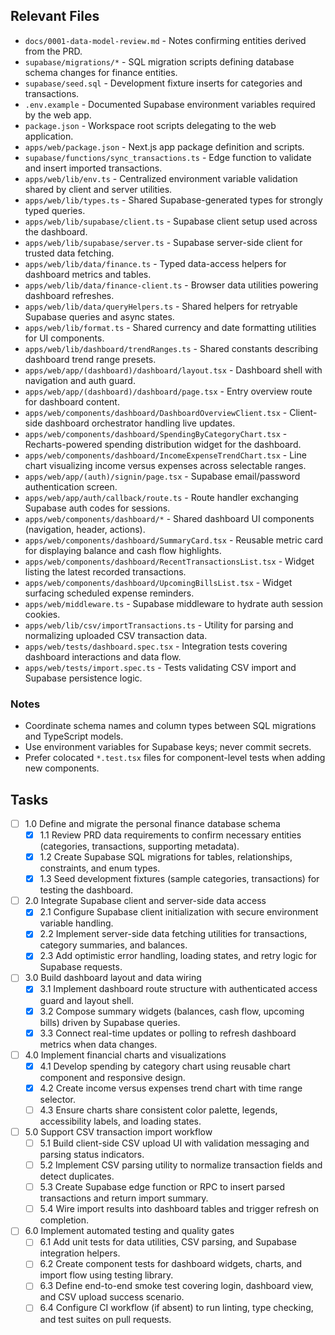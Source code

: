 ## Relevant Files

- `docs/0001-data-model-review.md` - Notes confirming entities derived from the PRD.
- `supabase/migrations/*` - SQL migration scripts defining database schema changes for finance entities.
- `supabase/seed.sql` - Development fixture inserts for categories and transactions.
- `.env.example` - Documented Supabase environment variables required by the web app.
- `package.json` - Workspace root scripts delegating to the web application.
- `apps/web/package.json` - Next.js app package definition and scripts.
- `supabase/functions/sync_transactions.ts` - Edge function to validate and insert imported transactions.
- `apps/web/lib/env.ts` - Centralized environment variable validation shared by client and server utilities.
- `apps/web/lib/types.ts` - Shared Supabase-generated types for strongly typed queries.
- `apps/web/lib/supabase/client.ts` - Supabase client setup used across the dashboard.
- `apps/web/lib/supabase/server.ts` - Supabase server-side client for trusted data fetching.
- `apps/web/lib/data/finance.ts` - Typed data-access helpers for dashboard metrics and tables.
- `apps/web/lib/data/finance-client.ts` - Browser data utilities powering dashboard refreshes.
- `apps/web/lib/data/queryHelpers.ts` - Shared helpers for retryable Supabase queries and async states.
- `apps/web/lib/format.ts` - Shared currency and date formatting utilities for UI components.
- `apps/web/lib/dashboard/trendRanges.ts` - Shared constants describing dashboard trend range presets.
- `apps/web/app/(dashboard)/dashboard/layout.tsx` - Dashboard shell with navigation and auth guard.
- `apps/web/app/(dashboard)/dashboard/page.tsx` - Entry overview route for dashboard content.
- `apps/web/components/dashboard/DashboardOverviewClient.tsx` - Client-side dashboard orchestrator handling live updates.
- `apps/web/components/dashboard/SpendingByCategoryChart.tsx` - Recharts-powered spending distribution widget for the dashboard.
- `apps/web/components/dashboard/IncomeExpenseTrendChart.tsx` - Line chart visualizing income versus expenses across selectable ranges.
- `apps/web/app/(auth)/signin/page.tsx` - Supabase email/password authentication screen.
- `apps/web/app/auth/callback/route.ts` - Route handler exchanging Supabase auth codes for sessions.
- `apps/web/components/dashboard/*` - Shared dashboard UI components (navigation, header, actions).
- `apps/web/components/dashboard/SummaryCard.tsx` - Reusable metric card for displaying balance and cash flow highlights.
- `apps/web/components/dashboard/RecentTransactionsList.tsx` - Widget listing the latest recorded transactions.
- `apps/web/components/dashboard/UpcomingBillsList.tsx` - Widget surfacing scheduled expense reminders.
- `apps/web/middleware.ts` - Supabase middleware to hydrate auth session cookies.
- `apps/web/lib/csv/importTransactions.ts` - Utility for parsing and normalizing uploaded CSV transaction data.
- `apps/web/tests/dashboard.spec.tsx` - Integration tests covering dashboard interactions and data flow.
- `apps/web/tests/import.spec.ts` - Tests validating CSV import and Supabase persistence logic.

### Notes

- Coordinate schema names and column types between SQL migrations and TypeScript models.
- Use environment variables for Supabase keys; never commit secrets.
- Prefer colocated `*.test.tsx` files for component-level tests when adding new components.

## Tasks

- [ ] 1.0 Define and migrate the personal finance database schema
  - [x] 1.1 Review PRD data requirements to confirm necessary entities (categories, transactions, supporting metadata).
  - [x] 1.2 Create Supabase SQL migrations for tables, relationships, constraints, and enum types.
  - [x] 1.3 Seed development fixtures (sample categories, transactions) for testing the dashboard.

- [ ] 2.0 Integrate Supabase client and server-side data access
  - [x] 2.1 Configure Supabase client initialization with secure environment variable handling.
  - [x] 2.2 Implement server-side data fetching utilities for transactions, category summaries, and balances.
  - [x] 2.3 Add optimistic error handling, loading states, and retry logic for Supabase requests.

- [ ] 3.0 Build dashboard layout and data wiring
  - [x] 3.1 Implement dashboard route structure with authenticated access guard and layout shell.
  - [x] 3.2 Compose summary widgets (balances, cash flow, upcoming bills) driven by Supabase queries.
  - [x] 3.3 Connect real-time updates or polling to refresh dashboard metrics when data changes.

- [ ] 4.0 Implement financial charts and visualizations
  - [x] 4.1 Develop spending by category chart using reusable chart component and responsive design.
  - [x] 4.2 Create income versus expenses trend chart with time range selector.
  - [ ] 4.3 Ensure charts share consistent color palette, legends, accessibility labels, and loading states.

- [ ] 5.0 Support CSV transaction import workflow
  - [ ] 5.1 Build client-side CSV upload UI with validation messaging and parsing status indicators.
  - [ ] 5.2 Implement CSV parsing utility to normalize transaction fields and detect duplicates.
  - [ ] 5.3 Create Supabase edge function or RPC to insert parsed transactions and return import summary.
  - [ ] 5.4 Wire import results into dashboard tables and trigger refresh on completion.

- [ ] 6.0 Implement automated testing and quality gates
  - [ ] 6.1 Add unit tests for data utilities, CSV parsing, and Supabase integration helpers.
  - [ ] 6.2 Create component tests for dashboard widgets, charts, and import flow using testing library.
  - [ ] 6.3 Define end-to-end smoke test covering login, dashboard view, and CSV upload success scenario.
  - [ ] 6.4 Configure CI workflow (if absent) to run linting, type checking, and test suites on pull requests.
